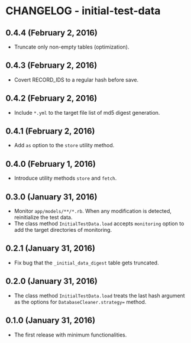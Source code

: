 # CHANGELOG - initial-test-data

## 0.4.4 (February 2, 2016)

* Truncate only non-empty tables (optimization).

## 0.4.3 (February 2, 2016)

* Covert RECORD_IDS to a regular hash before save.

## 0.4.2 (February 2, 2016)

* Include `*.yml` to the target file list of md5 digest generation.

## 0.4.1 (February 2, 2016)

* Add `as` option to the `store` utility method.

## 0.4.0 (February 1, 2016)

* Introduce utility methods `store` and `fetch`.

## 0.3.0 (January 31, 2016)

* Monitor `app/models/**/*.rb`. When any modification is detected,
reinitialize the test data.
* The class method `InitialTestData.load` accepts `monitoring` option
to add the target directories of monitoring.

## 0.2.1 (January 31, 2016)

* Fix bug that the `_initial_data_digest` table gets truncated.

## 0.2.0 (January 31, 2016)

* The class method `InitialTestData.load` treats the last hash argument
as the options for `DatabaseCleaner.strategy=` method.

## 0.1.0 (January 31, 2016)

* The first release with minimum functionalities.
